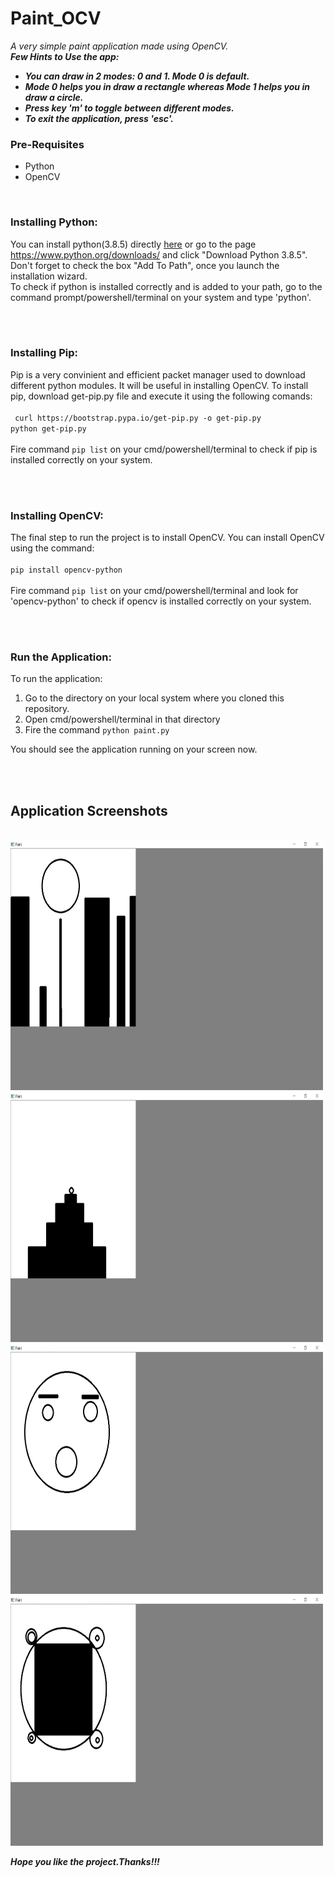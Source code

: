 # Paint_OCV
<em>A very simple paint application made using OpenCV.</em>
<br>
<b><em>Few Hints to Use the app:
<ul>
  <li>You can draw in 2 modes: 0 and 1. Mode 0 is default.</li>
  <li>Mode 0 helps you in draw a rectangle whereas Mode 1 helps you in draw a circle.</li>
  <li>Press key 'm' to toggle between different modes.</li>
  <li>To exit the application, press 'esc'.</li>
 </ul></b></em>
 
 <h3>Pre-Requisites</h3>
 <ul>
 <li>Python</li>
 <li>OpenCV</li>
 </ul>
 
 <br>
 
 <h3>Installing Python:</h3>
 You can install python(3.8.5) directly <a href="https://www.python.org/ftp/python/3.8.5/python-3.8.5.exe">here</a> or go to the page <a href="https://www.python.org/downloads/">https://www.python.org/downloads/</a> 
 and click "Download Python 3.8.5". Don't forget to check the box "Add To Path", once you launch the installation wizard. 
 <br>
 To check if python is installed correctly and is added to your path, go to the command prompt/powershell/terminal on your system and type 'python'.
 
 <br><br>
 
 <h3>Installing Pip:</h3>
 Pip is a very convinient and efficient packet manager used to download different python modules. It will be useful in installing OpenCV. 
 To install pip, download get-pip.py file and execute it using the following comands: <br><br><code> curl https://bootstrap.pypa.io/get-pip.py -o get-pip.py </code><br>
 <code>python get-pip.py</code></br><br>Fire command <code>pip list</code> on your cmd/powershell/terminal to check if pip is installed correctly on your system.
 
 <br><br>
 
 <h3>Installing OpenCV:</h3>
 The final step to run the project is to install OpenCV. You can install OpenCV using the command: <br><br><code>pip install opencv-python</code></br><br>Fire command <code>pip list</code>
 on your cmd/powershell/terminal and look for 'opencv-python' to check if opencv is installed correctly on your system.
 
 <br><br>
 
 <h3>Run the Application:</h3>
  To run the application:
 <ol>
  <li> Go to the directory on your local system where you cloned this repository.</li>
  <li> Open cmd/powershell/terminal in that directory</li>
  <li> Fire the command <code>python paint.py</code></li>
 </ol>
  You should see the application running on your screen now.
 
 <br><br>
 
 
 <h2>Application Screenshots</h2>
 <br>
 
 <img src="https://github.com/adityamd/Paint_OCV/blob/master/Screenshots/city.png" height=400px width=500px>
 
 <img src="https://github.com/adityamd/Paint_OCV/blob/master/Screenshots/cake.png" height=400px width=500px>
 
 <img src="https://github.com/adityamd/Paint_OCV/blob/master/Screenshots/face.png" height=400px width=500px>
 
 <img src="https://github.com/adityamd/Paint_OCV/blob/master/Screenshots/pattern.png" height=400px width=500px>
 
 <b><em>Hope you like the project.Thanks!!!</em></b>
